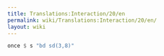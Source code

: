 ```yaml
---
title: Translations:Interaction/20/en
permalink: wiki/Translations:Interaction/20/en/
layout: wiki
---
```


``` haskell
once $ s "bd sd(3,8)"
```
